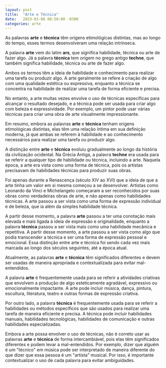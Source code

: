 ```yaml
---
layout: post
title:  "Arte e Técnica"
date:   2023-03-08 08:50:00 -0300
categories: arte 
---
```

As palavras **arte** e **técnica** têm origens etimológicas distintas, mas ao longo do tempo, esses termos desenvolveram uma relação intrínseca.

A palavra **arte** vem do latim **ars**, que significa habilidade, técnica ou arte de fazer algo. Já a palavra **técnica** tem origem no grego antigo **techne**, que também significa habilidade, técnica ou arte de fazer algo.

Ambos os termos têm a ideia de habilidade e conhecimento para realizar uma tarefa ou produzir algo. A arte geralmente se refere à criação de algo com uma qualidade estética ou expressiva, enquanto a técnica se concentra na habilidade de realizar uma tarefa de forma eficiente e precisa.

No entanto, a arte muitas vezes envolve o uso de técnicas específicas para alcançar o resultado desejado, e a técnica pode ser usada para criar algo com beleza e expressividade. Por exemplo, um pintor pode usar várias técnicas para criar uma obra de arte visualmente impressionante.

Em resumo, embora as palavras **arte** e **técnica** tenham origens etimológicas distintas, elas têm uma relação íntima em sua definição moderna, já que ambas se referem à habilidade e ao conhecimento necessários para realizar uma tarefa ou produzir algo.

A distinção entre **arte** e **técnica** evoluiu gradualmente ao longo da história da civilização ocidental. Na Grécia Antiga, a palavra **techne** era usada para se referir a qualquer tipo de habilidade ou técnica, incluindo a arte. Naquela época, a arte era vista como uma forma de técnica, pois os artistas precisavam de habilidades técnicas para produzir suas obras.

Foi apenas durante a Renascença (século XIV ao XVI) que a ideia de que a arte tinha um valor em si mesma começou a se desenvolver. Artistas como Leonardo da Vinci e Michelangelo começaram a ser reconhecidos por suas obras como verdadeiras obras de arte, e não apenas como habilidades técnicas. A arte passou a ser vista como uma forma de expressão individual e de beleza, que ia além da simples habilidade técnica.

A partir desse momento, a palavra **arte** passou a ter uma conotação mais elevada e mais ligada à ideia de expressão e originalidade, enquanto a palavra **técnica** passou a ser vista mais como uma habilidade mecânica e repetitiva. A partir desse momento, a arte passou a ser vista como algo que podia transcender a técnica e ser uma forma de expressão pessoal e emocional. Essa distinção entre arte e técnica foi sendo cada vez mais marcada ao longo dos séculos seguintes, até a época atual.

Atualmente, as palavras **arte** e **técnica** têm significados diferentes e devem ser usadas de maneira apropriada e contextualizada para evitar mal-entendidos.

A palavra **arte** é frequentemente usada para se referir a atividades criativas que envolvem a produção de algo esteticamente agradável, expressivo ou emocionalmente impactante. A arte pode incluir música, dança, pintura, escultura, literatura, teatro e outras formas de expressão criativa.

Por outro lado, a palavra **técnica** é frequentemente usada para se referir a habilidades ou métodos específicos que são usados para realizar uma tarefa de maneira eficiente e precisa. A técnica pode incluir habilidades manuais, habilidades tecnológicas, habilidades de comunicação e outras habilidades especializadas.

Embora a arte possa envolver o uso de técnicas, não é correto usar as palavras **arte** e **técnica** de forma intercambiável, pois elas têm significados diferentes e podem levar a mal-entendidos. Por exemplo, dizer que alguém é um "técnico" em música pode ser interpretado de maneira diferente do que dizer que essa pessoa é um "artista" musical. Por isso, é importante contextualizar o uso de cada palavra para evitar ambiguidades.